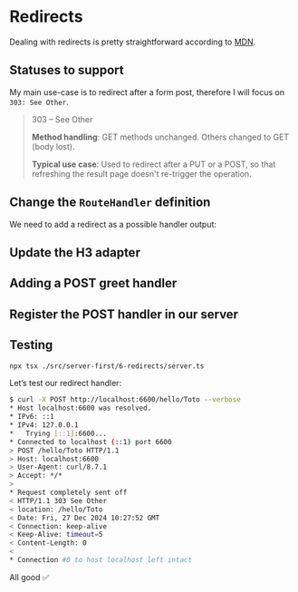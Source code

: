 # Redirects

Dealing with redirects is pretty straightforward according to [MDN](https://developer.mozilla.org/en-US/docs/Web/HTTP/Redirections).

## Statuses to support

My main use-case is to redirect after a form post, therefore I will focus on `303: See Other`.

> 303 – See Other
>
> **Method handling**: GET methods unchanged. Others changed to GET (body lost).
>
> **Typical use case**: Used to redirect after a PUT or a POST, so that refreshing the result page doesn't re-trigger the operation.

## Change the `RouteHandler` definition

We need to add a redirect as a possible handler output:

<!-- diff [code:ts] ./server-first/6-redirects/handle-route.ts ./server-first/5-authentication/handle-route.ts -->

## Update the H3 adapter

<!-- diff [code:ts] ./server-first/6-redirects/h3-adapter.ts ./server-first/5-authentication/h3-adapter.ts -->

## Adding a POST greet handler

<!-- include [code:tsx] ./server-first/6-redirects/post-greet-handler.tsx -->

## Register the POST handler in our server

<!-- diff [code:ts] ./server-first/6-redirects/server.ts ./server-first/4-support-body-schema/server.ts -->

## Testing

```sh
npx tsx ./src/server-first/6-redirects/server.ts
```

Let’s test our redirect handler:

```sh
$ curl -X POST http://localhost:6600/hello/Toto --verbose
* Host localhost:6600 was resolved.
* IPv6: ::1
* IPv4: 127.0.0.1
*   Trying [::1]:6600...
* Connected to localhost (::1) port 6600
> POST /hello/Toto HTTP/1.1
> Host: localhost:6600
> User-Agent: curl/8.7.1
> Accept: */*
>
* Request completely sent off
< HTTP/1.1 303 See Other
< location: /hello/Toto
< Date: Fri, 27 Dec 2024 10:27:52 GMT
< Connection: keep-alive
< Keep-Alive: timeout=5
< Content-Length: 0
<
* Connection #0 to host localhost left intact
```

All good ✅
